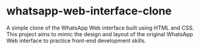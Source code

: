 # whatsapp-web-interface-clone
A simple clone of the WhatsApp Web interface built using HTML and CSS. This project aims to mimic the design and layout of the original WhatsApp Web interface to practice front-end development skills.
